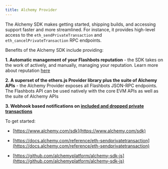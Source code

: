 ```yaml
---
title: Alchemy Provider
---
```

The Alchemy SDK makes getting started, shipping builds, and accessing support faster and more streamlined. For instance, it provides high-level access to the `eth_sendPrivateTransaction` and `eth_cancelPrivateTransaction` RPC endpoints.

Benefits of the Alchemy SDK include providing:

**1. Automatic management of your Flashbots reputation** - the SDK takes on the work of actively, and manually, managing your reputation. Learn more about reputation [here](https://docs.flashbots.net/flashbots-auction/searchers/advanced/reputation#querying-reputation)

**2. A superset of the ethers.js Provider library plus the suite of Alchemy APIs** - the Alchemy Provider exposes all Flashbots JSON-RPC endpoints. The Flashbots API can be used natively with the core EVM APIs as well as the suite of Alchemy APIs

**3. Webhook based notifications on [included and dropped private transactions](https://docs.alchemy.com/docs/alchemy-notify#features)**

To get started:

* [https://www.alchemy.com/sdk](https://www.alchemy.com/sdk)

* [https://docs.alchemy.com/reference/eth-sendprivatetransaction](https://docs.alchemy.com/reference/eth-sendprivatetransaction)

* [https://github.com/alchemyplatform/alchemy-sdk-js](https://github.com/alchemyplatform/alchemy-sdk-js)
